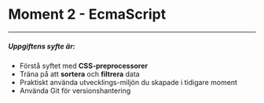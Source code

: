 # Moment 2 - EcmaScript <br/>  
--------------------------------
##### Uppgiftens syfte är:
* Förstå syftet med **CSS-preprocessorer**
* Träna på att **sortera** och **filtrera** data
* Praktiskt använda utvecklings-miljön du skapade i tidigare moment
* Använda Git för versionshantering
